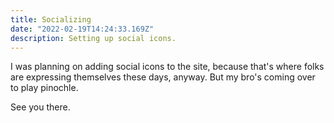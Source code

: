 ```yaml
---
title: Socializing
date: "2022-02-19T14:24:33.169Z"
description: Setting up social icons.
---
```


I was planning on adding social icons to the site, because that's where folks are expressing themselves these days, anyway. But my bro's coming over to play pinochle.

See you there.
